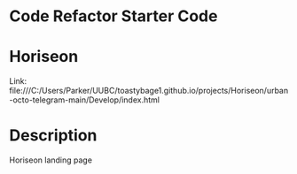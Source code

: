 # Code Refactor Starter Code

# Horiseon

Link: file:///C:/Users/Parker/UUBC/toastybage1.github.io/projects/Horiseon/urban-octo-telegram-main/Develop/index.html

# Description

Horiseon landing page